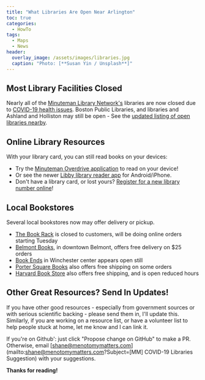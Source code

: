 ```yaml
---
title: "What Libraries Are Open Near Arlington"
toc: true
categories:
  - HowTo
tags:
  - Maps
  - News
header:
  overlay_image: /assets/images/libraries.jpg
  caption: "Photo: [**Susan Yin / Unsplash**]"
---
```


## Most Library Facilities Closed

Nearly all of the [Minuteman Library Network's](https://www.minlib.net) libraries are now closed due to [COVID-19 health issues](/howto/covid-info/).  Boston Public Libraries, and libraries and Ashland and Holliston may still be open - See the [updated listing of open libraries nearby](/libraries/).

## Online Library Resources

With your library card, you can still read books on your devices:

- Try the [Minuteman Overdrive application](https://minuteman.overdrive.com/) to read on your device!  
- Or see the newer [Libby library reader app](https://www.overdrive.com/apps/libby/?utm_origin=lightning&utm_page_genre=tout&utm_list=meet_libby&utm_content=libby_tout_learnmore_06019018) for Android/iPhone.
- Don't have a library card, or lost yours?  [Register for a new library number online](https://library.minlib.net/selfreg)!

## Local Bookstores

Several local bookstores now may offer delivery or pickup.

- [The Book Rack](http://www.book-rack.com/covid-update/) is closed to customers, will be doing online orders starting Tuesday
- [Belmont Books](https://www.belmontbooks.com/free-delivery?shane), in downtown Belmont, offers free delivery on $25 orders
- [Book Ends](https://bookendswinchester.indielite.org/) in Winchester center appears open still
- [Porter Square Books](https://www.portersquarebooks.com/) also offers free shipping on some orders
- [Harvard Book Store](http://www.harvard.com/updates_on_covid-19) also offers free shipping, and is open reduced hours

## Other Great Resources? Send In Updates!

If you have other good resources - especially from government sources 
or with serious scientific backing - please send them in, I'll update this.  
Similarly, if you are working on a resource list, or have a volunteer 
list to help people stuck at home, let me know and I can link it.

If you're on Github': just click "Propose change on GitHub" to make a PR. 
Otherwise, email [shane@menotomymatters.com](mailto:shane@menotomymatters.com?Subject=[MM] COVID-19 Libraries Suggestion) with your suggestions.

**Thanks for reading!**

